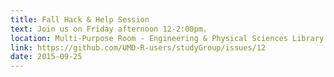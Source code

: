 ```yaml
---
title: Fall Hack & Help Session
text: Join us on Friday afternoon 12-2:00pm.
location: Multi-Purpose Room - Engineering & Physical Sciences Library (Math Building) 
link: https://github.com/UMD-R-users/studyGroup/issues/12
date: 2015-09-25
---
```

